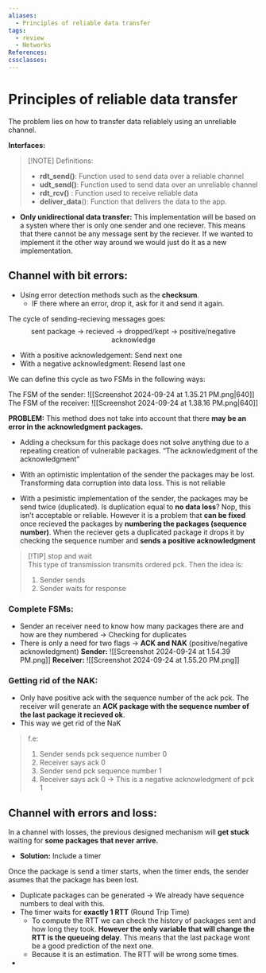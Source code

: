 ```yaml
---
aliases:
  - Principles of reliable data transfer
tags:
  - review
  - Networks
References: 
cssclasses:
---
```

# Principles of reliable data transfer
The problem lies on how to transfer data reliablely using an unreliable channel. 

**Interfaces:**

> [!NOTE] Definitions: 
> + **rdt_send()**: Function used to send data over a reliable channel
> + **udt_send()**: Function used to send data over an unreliable channel
> + **rdt_rcv()** : Function used to receive reliable data
> + **deliver_data**(): Function that delivers the data to the app.

+ **Only unidirectional data transfer:** This implementation will be based on a systen where ther is only one sender and one reciever. This means that there cannot be any message sent by the reciever. If we wanted to implement it the other way around we would just do it as a new implementation. 

## Channel with bit errors: 
+ Using error detection methods such as the **checksum**. 
	+ IF there where an error, drop it, ask for it and send it again.

The cycle of sending-recieving messages goes: 
$$
\text{sent package → recieved → dropped/kept → positive/negative acknowledge }
$$

+ With a positive acknowledgement: Send next one
+ With a negative acknowledgment: Resend last one

We can define this cycle as two FSMs in the following ways:

The FSM of the sender:
	![[Screenshot 2024-09-24 at 1.35.21 PM.png|640]]
The FSM of the receiver:
	![[Screenshot 2024-09-24 at 1.38.16 PM.png|640]]

**PROBLEM:** This method does not take into account that there **may be an error in the acknowledgment packages.** 
+ Adding a checksum for this package does not solve anything due to a repeating creation of vulnerable packages. “The acknowledgment of the acknowledgment”
 
+ With an optimistic implentation of the sender the packages may be lost. Transforming data corruption into data loss. This is not reliable
+ With a pesimistic implementation of the sender, the packages may be send twice (duplicated). Is duplication equal to **no data loss**? Nop, this isn’t acceptable or reliable. However it is a problem that **can be fixed** once recieved the packages by **numbering the packages (sequence number)**. 
  When the reciever gets a duplicated package it drops it by checking the sequence number and **sends a positive acknowledgment** 


> [!TIP] stop and wait  
> This type of transmission transmits ordered pck. Then the idea is: 
> 1. Sender sends
> 2. Sender waits for response

### Complete FSMs: 
+ Sender an receiver need to know how many packages there are and how are they numbered → Checking for duplicates
+ There is only a need for two flags → **ACK and NAK** (positive/negative acknowledgment)
**Sender:**
	![[Screenshot 2024-09-24 at 1.54.39 PM.png]]
**Receiver:**
	![[Screenshot 2024-09-24 at 1.55.20 PM.png]]

### Getting rid of the NAK:
+ Only have positive ack with the sequence number of the ack pck.
The receiver will generate an **ACK package with the sequence number of the last package it recieved ok**.
+ This way we get rid of the NaK
> f.e: 
> 1. Sender sends pck sequence number 0
> 2. Receiver says ack 0
> 3. Sender send pck sequence number 1
> 4. Receiver says ack 0 → This is a negative acknowledgment of pck 1

## Channel with errors and loss:
In a channel with losses, the previous designed mechanism will **get stuck** waiting for **some packages that never arrive.**
+  **Solution:** Include a timer

Once the package is send a timer starts, when the timer ends, the sender asumes that the package has been lost. 
+ Duplicate packages can be generated → We already have sequence numbers to deal with this. 
+ The timer waits for **exactly 1 RTT** (Round Trip Time)
	+ To compute the RTT we can check the history of packages sent and how long they took. **However the only variable that will change the RTT is the queueing delay**. This means that the last package wont be a good prediction of the next one. 
	+ Because it is an estimation. The RTT will be wrong some times. 
+ 